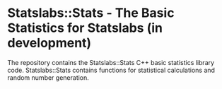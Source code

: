 # Statslabs::Stats - The Basic Statistics for Statslabs (in development)

The repository contains the Statslabs::Stats C++ basic statistics library code.
Statslabs::Stats contains functions for statistical calculations and random
number generation.
